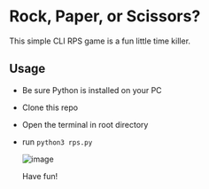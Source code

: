# Rock, Paper, or Scissors?
This simple CLI RPS game is a fun little time killer.
## Usage
- Be sure Python is installed on your PC
- Clone this repo
- Open the terminal in root directory
- run `python3 rps.py`
  
  ![image](https://github.com/Cadhig/RPS-py/assets/160413853/5c40af73-dff5-4d87-8b05-e5b60eaad3f4)
  
  Have fun!

